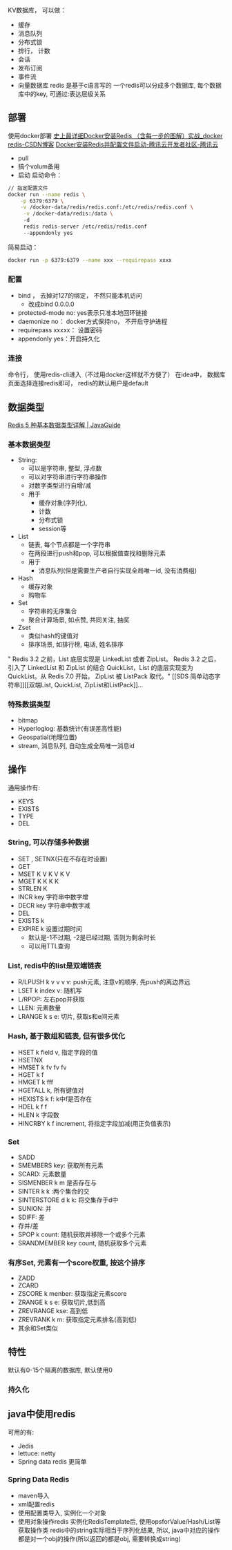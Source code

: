 KV数据库， 可以做：
- 缓存
- 消息队列
- 分布式锁
- 排行， 计数
- 会话
- 发布订阅
- 事件流
- 向量数据库
redis 是基于c语言写的
一个redis可以分成多个数据库, 每个数据库中的key, 可通过:表达层级关系
## 部署
使用docker部署
[史上最详细Docker安装Redis （含每一步的图解）实战_docker redis-CSDN博客](https://blog.csdn.net/weixin_45821811/article/details/116211724)
[Docker安装Redis并配置文件启动-腾讯云开发者社区-腾讯云](https://cloud.tencent.com/developer/article/1997596)
- pull
- 搞个volum备用
- 启动
启动命令：
```bash
// 指定配置文件
docker run --name redis \
	-p 6379:6379 \
	-v /docker-data/redis/redis.conf:/etc/redis/redis.conf \
	 -v /docker-data/redis:/data \ 
	 -d 
	 redis redis-server /etc/redis/redis.conf 
	 --appendonly yes
```

简易启动：
```bash
docker run -p 6379:6379 --name xxx --requirepass xxxx
```

### 配置
- bind ， 去掉对127的绑定， 不然只能本机访问
	- 改成bind 0.0.0.0
- protected-mode no: yes表示只准本地回环链接
- daemonize no： docker方式保持no， 不开启守护进程
- requirepass xxxxx： 设置密码
- appendonly yes：开启持久化
### 连接
命令行， 使用redis-cli进入（不过用docker这样就不方便了）
在idea中， 数据库页面选择连接redis即可， redis的默认用户是default
## 数据类型
[Redis 5 种基本数据类型详解 | JavaGuide](https://javaguide.cn/database/redis/redis-data-structures-01.html)
### 基本数据类型
- String: 
	- 可以是字符串, 整型, 浮点数
	- 可以对字符串进行字符串操作
	- 对数字类型进行自增/减
	- 用于
		- 缓存对象(序列化), 
		- 计数
		- 分布式锁
		- session等
- List
	- 链表, 每个节点都是一个字符串
	- 在两段进行push和pop, 可以根据值查找和删除元素
	- 用于
		- 消息队列(但是需要生产者自行实现全局唯一id, 没有消费组)
- Hash
	- 缓存对象
	- 购物车
- Set
	- 字符串的无序集合
	- 聚合计算场景, 如点赞, 共同关注, 抽奖
- Zset
	- 类似hash的键值对
	- 排序场景, 如排行榜, 电话, 姓名排序




" Redis 3.2 之前，List 底层实现是 LinkedList 或者 ZipList。 Redis 3.2 之后，引入了 LinkedList 和 ZipList 的结合 QuickList，List 的底层实现变为 QuickList。从 Redis 7.0 开始， ZipList 被 ListPack 取代。" 
[[SDS 简单动态字符串]][[双端List, QuickList, ZipList和ListPack]]...

### 特殊数据类型
- bitmap
- Hyperloglog: 基数统计(有误差高性能)
- Geospatial(地理位置)
- stream, 消息队列, 自动生成全局唯一消息id


## 操作
通用操作有:
 - KEYS
 - EXISTS
 - TYPE
 - DEL

### String, 可以存储多种数据
- SET , SETNX(只在不存在时设置)
- GET
- MSET K V K V K V
- MGET K K K K
- STRLEN K
- INCR key  字符串中数字增
- DECR key 字符串中数字减
- DEL
- EXISTS k
- EXPIRE k 设置过期时间
	- 默认是-1不过期, -2是已经过期, 否则为剩余时长
	- 可以用TTL查询
### List, redis中的list是双端链表
- R/LPUSH k v v v v: push元素, 注意v的顺序, 先push的离边界远
- LSET k index v: 随机写
- L/RPOP: 左右pop并获取
- LLEN: 元素数量
- LRANGE k s e: 切片, 获取s和e间元素
### Hash, 基于数组和链表, 但有很多优化
- HSET k field v, 指定字段的值
- HSETNX
- HMSET k fv  fv fv
- HGET k f
- HMGET k fff
- HGETALL k, 所有键值对
- HEXISTS k f: k中f是否存在
- HDEL k f f 
- HLEN k 字段数
- HINCRBY k f increment, 将指定字段加减(用正负值表示)
### Set
- SADD
- SMEMBERS key: 获取所有元素
- SCARD: 元素数量
- SISMENBER k m 是否存在与
- SINTER k k :两个集合的交
- SINTERSTORE d k k: 将交集存于d中
- SUNION: 并
- SDIFF: 差
- 存并/差
- SPOP k count: 随机获取并移除一个或多个元素
- SRANDMEMBER key count, 随机获取多个元素

### 有序Set, 元素有一个score权重, 按这个排序
- ZADD
- ZCARD
- ZSCORE k menber: 获取指定元素score
- ZRANGE k s e: 获取切片,低到高
- ZREVRANGE kse: 高到低
- ZREVRANK k m: 获取指定元素排名(高到低)
- 其余和Set类似
## 特性
默认有0-15个隔离的数据库, 默认使用0
### 持久化

## java中使用redis
可用的有:
- Jedis
- lettuce: netty
- Spring data redis 更简单

### Spring Data Redis
- maven导入
- xml配置redis
- 使用配置类导入, 实例化一个对象
- 使用对象操作redis
实例化RedisTemplate后, 使用opsforValue/Hash/List等获取操作类
redis中的string实际相当于序列化结果, 所以, java中对应的操作都是对一个obj的操作(所以返回的都是obj, 需要转换成string)
